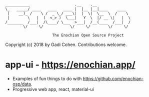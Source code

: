 ```
___________                    .__    .__               
\_   _____/ ____   ____   ____ |  |__ |__|____    ____  
 |    __)_ /    \ /  _ \_/ ___\|  |  \|  \__  \  /    \
 |        \   |  (  <_> )  \___|   Y  \  |/ __ \|   |  \
/_______  /___|  /\____/ \___  >___|  /__(____  /___|  /
        \/     \/            \/     \/        \/     \/

                     The Enochian Open Source Project
```
Copyright (c) 2018 by Gadi Cohen.  Contributions welcome.

# app-ui - https://enochian.app/

* Examples of fun things to do with https://github.com/enochian-osp/data.
* Progressive web app, react, material-ui
